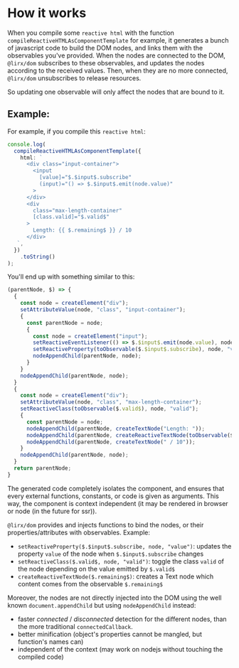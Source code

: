# How it works

When you compile some `reactive html` with the function `compileReactiveHTMLAsComponentTemplate` for example, it generates
a bunch of javascript code to build the DOM nodes, and links them with the observables you've provided. When the nodes are connected
to the DOM, `@lirx/dom` subscribes to these observables, and updates the nodes according to the received values.
Then, when they are no more connected, `@lirx/dom` unsubscribes to release resources.

So updating one observable will only affect the nodes that are bound to it.

## Example:

For example, if you compile this `reactive html`:

```ts
console.log(
  compileReactiveHTMLAsComponentTemplate({
    html: `
      <div class="input-container">
        <input
          [value]="$.$input$.subscribe"
          (input)="() => $.$input$.emit(node.value)"
        >
      </div>
      <div
        class="max-length-container"
        [class.valid]="$.valid$"
      >
        Length: {{ $.remaining$ }} / 10
      </div>
   `,
  })
    .toString()
);
```

You'll end up with something similar to this:

```ts
(parentNode, $) => {
  {
    const node = createElement("div");
    setAttributeValue(node, "class", "input-container");
    {
      const parentNode = node;
      {
        const node = createElement("input");
        setReactiveEventListener(() => $.$input$.emit(node.value), node, "input");
        setReactiveProperty(toObservable($.$input$.subscribe), node, "value");
        nodeAppendChild(parentNode, node);
      }
    }
    nodeAppendChild(parentNode, node);
  }
  {
    const node = createElement("div");
    setAttributeValue(node, "class", "max-length-container");
    setReactiveClass(toObservable($.valid$), node, "valid");
    {
      const parentNode = node;
      nodeAppendChild(parentNode, createTextNode("Length: "));
      nodeAppendChild(parentNode, createReactiveTextNode(toObservable($.remaining$)));
      nodeAppendChild(parentNode, createTextNode(" / 10"));
    }
    nodeAppendChild(parentNode, node);
  }
  return parentNode;
}
```

The generated code completely isolates the component, and ensures that every external functions, constants, or code is
given as arguments. This way, the component is context independent (it may be rendered in browser or node (in the future for ssr)).

`@lirx/dom` provides and injects functions to bind the nodes, or their properties/attributes with
observables. Example:

- `setReactiveProperty($.$input$.subscribe, node, "value")`: updates the property `value` of the node
  when `$.$input$.subscribe` changes
- `setReactiveClass($.valid$, node, "valid")`: toggle the class `valid` of the node depending on the value emitted
  by `$.valid$`
- `createReactiveTextNode($.remaining$)`: creates a Text node which content comes from the observable `$.remaining$`

Moreover, the nodes are not directly injected into the DOM using the well known `document.appendChild` but
using `nodeAppendChild` instead:

- faster *connected* / *disconnected* detection for the different nodes,
than the more traditional `connectedCallback`.
- better minification (object's properties cannot be mangled, but function's names can)
- independent of the context (may work on nodejs without touching the compiled code)





